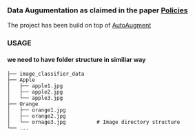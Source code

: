 ### Data Augumentation as claimed in the paper [Policies](https://arxiv.org/abs/1805.09501)
The project has been build on top of [AutoAugment](https://github.com/DeepVoltaire/AutoAugment)

### USAGE
#### we need to have folder structure in similiar way

    ├── image_classifier_data
    ├── Apple                    
    │   ├── apple1.jpg          
    │   ├── apple2.jpg         
    │   └── apple3.jpg              
    ├── Orange                    
    │   ├── orange1.jpg          
    │   ├── orange2.jpg         
    │   └── ornage3.jpg          # Image directory structure
    └── ...
